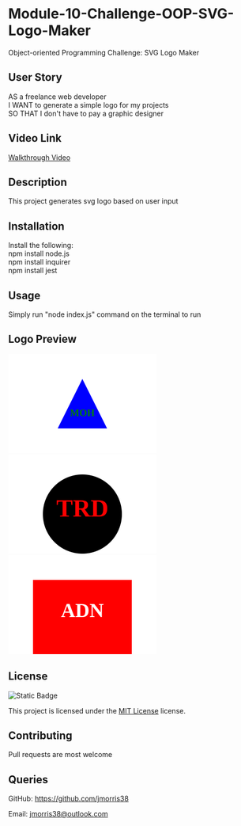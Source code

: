 # Module-10-Challenge-OOP-SVG-Logo-Maker
Object-oriented Programming Challenge: SVG Logo Maker

 ## User Story
AS a freelance web developer
<br>
I WANT to generate a simple logo for my projects
<br>
SO THAT I don't have to pay a graphic designer


 ## Video Link
 [Walkthrough Video](https://na01.safelinks.protection.outlook.com/?url=https%3A%2F%2Fdrive.google.com%2Ffile%2Fd%2F1LcImwQqCKIznQ_dBVf1-DaCEKDy0eRJH%2Fview%3Fusp%3Dshare_link&data=05%7C02%7C%7C978fab0b1eb44d66e07808dc71de5b56%7C84df9e7fe9f640afb435aaaaaaaaaaaa%7C1%7C0%7C638510447032285723%7CUnknown%7CTWFpbGZsb3d8eyJWIjoiMC4wLjAwMDAiLCJQIjoiV2luMzIiLCJBTiI6Ik1haWwiLCJXVCI6Mn0%3D%7C0%7C%7C%7C&sdata=kb2Dpza3LyPWLt4iR4KO2kfGowo2R%2FyUmeDgJan9Q04%3D&reserved=0)

 ## Description

 This project generates svg logo based on user input

 ## Installation

 Install the following:
 <br>
 npm install node.js
 <br>
 npm install inquirer
 <br>
 npm install jest
 <br>

 ## Usage

 Simply run "node index.js" command on the terminal to run 

 ## Logo Preview
 <img src="./examples/bkue.svg" width="300" heigth="200">

 <img src="./examples/logo.svg" width="300" heigth="200">

 <img src="./examples/adn.svg" width="300" heigth="200">



 ## License

 ![Static Badge](https://img.shields.io/badge/MIT-License-blue)

 This project is licensed under the [MIT License](https://choosealicense.com/licenses/mit/) license.

 ## Contributing

 Pull requests are most welcome

 ## Queries

 GitHub: https://github.com/jmorris38

 Email: jmorris38@outlook.com
